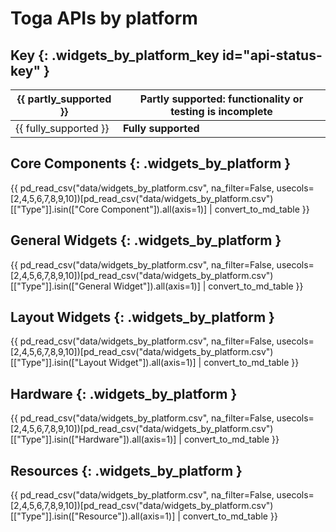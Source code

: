 # Toga APIs by platform

## Key  {: .widgets_by_platform_key id="api-status-key" }

| {{ partly_supported }} | Partly supported: functionality or testing is incomplete |
|------------------------|----------------------------------------------------------|
| {{ fully_supported }}  | **Fully supported**                                      |

## Core Components {: .widgets_by_platform }

{{ pd_read_csv("data/widgets_by_platform.csv", na_filter=False, usecols=[2,4,5,6,7,8,9,10])[pd_read_csv("data/widgets_by_platform.csv")[["Type"]].isin(["Core Component"]).all(axis=1)] | convert_to_md_table }}

## General Widgets {: .widgets_by_platform }

{{ pd_read_csv("data/widgets_by_platform.csv", na_filter=False, usecols=[2,4,5,6,7,8,9,10])[pd_read_csv("data/widgets_by_platform.csv")[["Type"]].isin(["General Widget"]).all(axis=1)] | convert_to_md_table }}

## Layout Widgets {: .widgets_by_platform }

{{ pd_read_csv("data/widgets_by_platform.csv", na_filter=False, usecols=[2,4,5,6,7,8,9,10])[pd_read_csv("data/widgets_by_platform.csv")[["Type"]].isin(["Layout Widget"]).all(axis=1)] | convert_to_md_table }}

## Hardware {: .widgets_by_platform }

{{ pd_read_csv("data/widgets_by_platform.csv", na_filter=False, usecols=[2,4,5,6,7,8,9,10])[pd_read_csv("data/widgets_by_platform.csv")[["Type"]].isin(["Hardware"]).all(axis=1)] | convert_to_md_table }}

## Resources {: .widgets_by_platform }

{{ pd_read_csv("data/widgets_by_platform.csv", na_filter=False, usecols=[2,4,5,6,7,8,9,10])[pd_read_csv("data/widgets_by_platform.csv")[["Type"]].isin(["Resource"]).all(axis=1)] | convert_to_md_table }}
